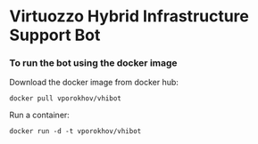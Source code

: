 # Virtuozzo Hybrid Infrastructure Support Bot
### To run the bot using the docker image
Download the docker image from docker hub:

    docker pull vporokhov/vhibot

Run a container:
    
    docker run -d -t vporokhov/vhibot

